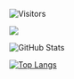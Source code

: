 ![Visitors](https://visitor-badge.glitch.me/badge?page_id=pokopoko02&left_color=gray&right_color=blue)
 
![](https://github-profile-summary-cards.vercel.app/api/cards/profile-details?username=pokopoko02&theme=vue)
 
![GitHub Stats](https://github-readme-stats.vercel.app/api?username=pokopoko02&show_icons=true)
 
[![Top Langs](https://github-readme-stats.vercel.app/api/top-langs/?username=pokopoko02&layout=compact&langs_count=6)](https://github.com/anuraghazra/github-readme-stats)


